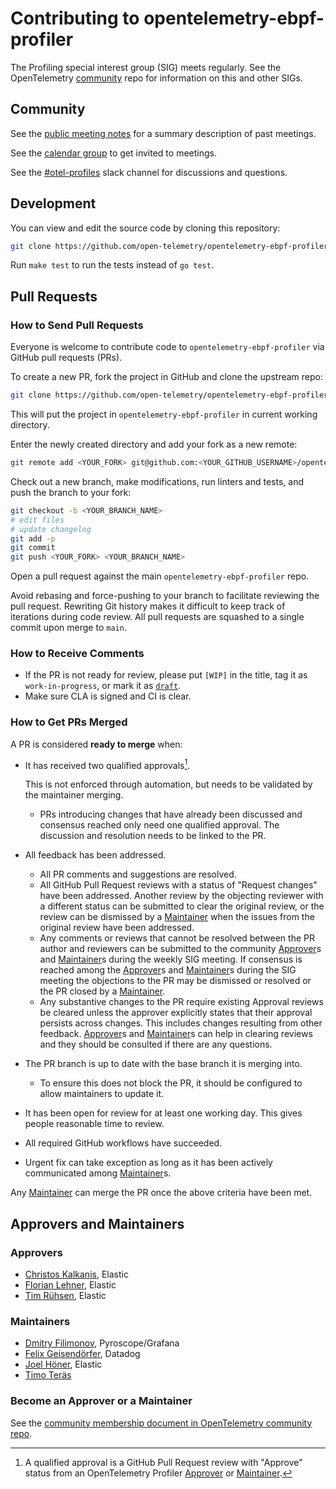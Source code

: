 # Contributing to opentelemetry-ebpf-profiler

The Profiling special interest group (SIG) meets regularly. See the
OpenTelemetry
[community](https://github.com/open-telemetry/community)
repo for information on this and other SIGs.

## Community

See the [public meeting
notes](https://docs.google.com/document/d/19UqPPPlGE83N37MhS93uRlxsP1_wGxQ33Qv6CDHaEp0/edit#heading=h.4rdgawyis2hd)
for a summary description of past meetings.

See the [calendar
group](https://groups.google.com/a/opentelemetry.io/g/calendar-profiling) to
get invited to meetings.

See the [#otel-profiles](https://cloud-native.slack.com/archives/C03J794L0BV)
slack channel for discussions and questions.

## Development

You can view and edit the source code by cloning this repository:

```sh
git clone https://github.com/open-telemetry/opentelemetry-ebpf-profiler
```

Run `make test` to run the tests instead of `go test`.


## Pull Requests

### How to Send Pull Requests

Everyone is welcome to contribute code to `opentelemetry-ebpf-profiler` via
GitHub pull requests (PRs).

To create a new PR, fork the project in GitHub and clone the upstream
repo:

```sh
git clone https://github.com/open-telemetry/opentelemetry-ebpf-profiler
```

This will put the project in `opentelemetry-ebpf-profiler` in
current working directory.

Enter the newly created directory and add your fork as a new remote:

```sh
git remote add <YOUR_FORK> git@github.com:<YOUR_GITHUB_USERNAME>/opentelemetry-ebpf-profiler
```

Check out a new branch, make modifications, run linters and tests, and push the
branch to your fork:

```sh
git checkout -b <YOUR_BRANCH_NAME>
# edit files
# update changelog
git add -p
git commit
git push <YOUR_FORK> <YOUR_BRANCH_NAME>
```

Open a pull request against the main `opentelemetry-ebpf-profiler` repo.

Avoid rebasing and force-pushing to your branch to facilitate reviewing the
pull request.
Rewriting Git history makes it difficult to keep track of iterations during
code review.
All pull requests are squashed to a single commit upon merge to `main`.

### How to Receive Comments

* If the PR is not ready for review, please put `[WIP]` in the title,
	tag it as `work-in-progress`, or mark it as
	[`draft`](https://github.blog/2019-02-14-introducing-draft-pull-requests/).
* Make sure CLA is signed and CI is clear.

### How to Get PRs Merged

A PR is considered **ready to merge** when:

* It has received two qualified approvals[^1].

	This is not enforced through automation, but needs to be validated by the
	maintainer merging.
	* PRs introducing changes that have already been discussed and consensus
		reached only need one qualified approval. The discussion and resolution
		needs to be linked to the PR.

* All feedback has been addressed.
	* All PR comments and suggestions are resolved.
	* All GitHub Pull Request reviews with a status of "Request changes" have
		been addressed. Another review by the objecting reviewer with a different
		status can be submitted to clear the original review, or the review can be
		dismissed by a [Maintainer] when the issues from the original review have
		been addressed.
	* Any comments or reviews that cannot be resolved between the PR author and
		reviewers can be submitted to the community [Approver]s and [Maintainer]s
		during the weekly SIG meeting. If consensus is reached among the
		[Approver]s and [Maintainer]s during the SIG meeting the objections to the
		PR may be dismissed or resolved or the PR closed by a [Maintainer].
	* Any substantive changes to the PR require existing Approval reviews be
		cleared unless the approver explicitly states that their approval persists
		across changes. This includes changes resulting from other feedback.
		[Approver]s and [Maintainer]s can help in clearing reviews and they should
		be consulted if there are any questions.

* The PR branch is up to date with the base branch it is merging into.
	* To ensure this does not block the PR, it should be configured to allow
		maintainers to update it.

* It has been open for review for at least one working day. This gives people
	reasonable time to review.

* All required GitHub workflows have succeeded.
* Urgent fix can take exception as long as it has been actively communicated
	among [Maintainer]s.

Any [Maintainer] can merge the PR once the above criteria have been met.

[^1]: A qualified approval is a GitHub Pull Request review with "Approve"
	status from an OpenTelemetry Profiler [Approver] or [Maintainer].

## Approvers and Maintainers

### Approvers

- [Christos Kalkanis](https://github.com/christos68k), Elastic
- [Florian Lehner](https://github.com/florianl), Elastic
- [Tim Rühsen](https://github.com/rockdaboot), Elastic

### Maintainers

- [Dmitry Filimonov](https://github.com/petethepig), Pyroscope/Grafana
- [Felix Geisendörfer](https://github.com/felixge), Datadog
- [Joel Höner](https://github.com/athre0z), Elastic
- [Timo Teräs](https://github.com/fabled)

### Become an Approver or a Maintainer

See the [community membership document in OpenTelemetry community
repo](https://github.com/open-telemetry/community/blob/main/guides/contributor/membership.md).

[Approver]: #approvers
[Maintainer]: #maintainers
